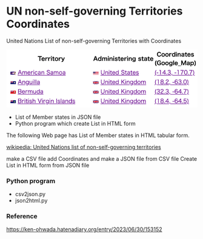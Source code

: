 UN non-self-governing Territories Coordinates
===============

United Nations List of non-self-governing Territories with Coordinates

![un non-self-governing territories coordinates](https://github.com/ohwada/World_Countries/blob/main/un_non_self_governing_territories_coordinates/acreenshots/un_non_self_governing_territories_coordinates.png)

- List of Member states in JSON file
- Python program which create List in HTML form

The following Web page has List of Member states in HTML tabular form.

[wikipedia: United Nations list of non-self-governing territories](https://en.wikipedia.org/wiki/United_Nations_list_of_non-self-governing_territories)

make a CSV file
add  Coordinates
and make a JSON file from CSV file
Create List in HTML form from JSON file

### Python program
- csv2json.py
- json2html.py

### Reference
https://ken-ohwada.hatenadiary.org/entry/2023/06/30/153152
